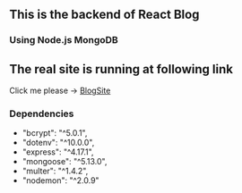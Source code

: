 ## This is the backend of React Blog

### Using Node.js MongoDB

## The real site is running at following link

Click me please -> [BlogSite](https://sahils-blogsite.netlify.app/)

### Dependencies

- "bcrypt": "^5.0.1",
- "dotenv": "^10.0.0",
- "express": "^4.17.1",
- "mongoose": "^5.13.0",
- "multer": "^1.4.2",
- "nodemon": "^2.0.9"
